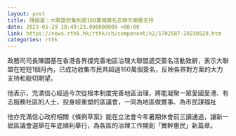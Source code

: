 ```yaml
---
layout: post
title: 陳國基：大聯盟收集到逾160萬個簽名反映方案獲支持
date: 2023-05-29 18:49:23.000000000 +08:00
link: https://news.rthk.hk/rthk/ch/component/k2/1702587-20230529.htm
categories: rthk
---
```


政務司司長陳國基在香港各界撐完善地區治理大聯盟遞交簽名活動致辭，表示大聯盟在短短1個月內，已成功收集市民共超過160萬個簽名，反映各界對方案的大力支持和殷切期望。 

他表示，充滿信心經過今次從根本制度完善地區治理，將能凝聚一眾愛國愛港、有志服務社區的人士，投身經重塑的區議會，一同為地區做實事、為市民謀福祉
 
他亦充滿信心政府相關《條例草案》能在立法會今年暑期休會前三讀通過，讓新一屆區議會選舉在年底順利舉行，為各區的治理工作開創「實幹惠民」新篇章。
